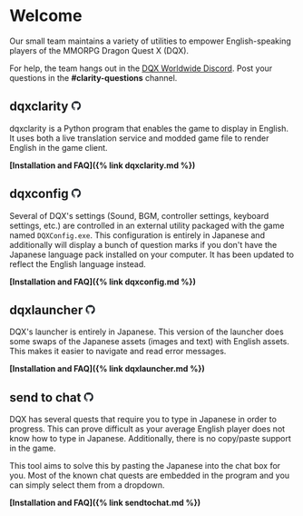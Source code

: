 # Welcome

Our small team maintains a variety of utilities to empower English-speaking players of the MMORPG Dragon Quest X (DQX).

For help, the team hangs out in the [DQX Worldwide Discord](discord.gg/dragonquestx). Post your questions in the **#clarity-questions** channel.

## dqxclarity <a href="https://github.com/dqx-translation-project/dqxclarity"><img src="asset/github-mark.png" alt="github-mark" width="17"></a>

dqxclarity is a Python program that enables the game to display in English. It uses both a live translation service and modded game file to render English in the game client.

**[Installation and FAQ]({% link dqxclarity.md %})**

## dqxconfig <a href="https://github.com/dqx-translation-project/dqx_en_config"><img src="asset/github-mark.png" alt="github-mark" width="17"></a>

Several of DQX's settings (Sound, BGM, controller settings, keyboard settings, etc.) are controlled in an external utility packaged with the game named `DQXConfig.exe`. This configuration is entirely in Japanese and additionally will display a bunch of question marks if you don't have the Japanese language pack installed on your computer. It has been updated to reflect the English language instead.

**[Installation and FAQ]({% link dqxconfig.md %})**

## dqxlauncher <a href="https://github.com/dqx-translation-project/dqx_en_launcher"><img src="asset/github-mark.png" alt="github-mark" width="17"></a>

DQX's launcher is entirely in Japanese. This version of the launcher does some swaps of the Japanese assets (images and text) with English assets. This makes it easier to navigate and read error messages. 

**[Installation and FAQ]({% link dqxlauncher.md %})**

## send to chat <a href="https://github.com/dqx-translation-project/dqx-send-to-chat"><img src="asset/github-mark.png" alt="github-mark" width="17"></a>

DQX has several quests that require you to type in Japanese in order to progress. This can prove difficult as your average English player does not know how to type in Japanese. Additionally, there is no copy/paste support in the game.

This tool aims to solve this by pasting the Japanese into the chat box for you. Most of the known chat quests are embedded in the program and you can simply select them from a dropdown.

**[Installation and FAQ]({% link sendtochat.md %})**
